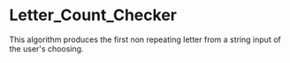 # Letter_Count_Checker
This algorithm produces the first non repeating letter from a string input of the user's choosing.
